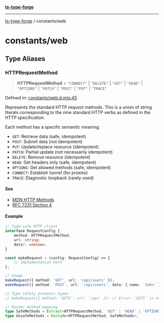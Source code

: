 [**ts-type-forge**](../README.md)

---

[ts-type-forge](../README.md) / constants/web

# constants/web

## Type Aliases

### HTTPRequestMethod

> **HTTPRequestMethod** = `"CONNECT"` \| `"DELETE"` \| `"GET"` \| `"HEAD"` \| `"OPTIONS"` \| `"PATCH"` \| `"POST"` \| `"PUT"` \| `"TRACE"`

Defined in: [constants/web.d.mts:45](https://github.com/noshiro-pf/ts-type-forge/blob/main/src/constants/web.d.mts#L45)

Represents the standard HTTP request methods.
This is a union of string literals corresponding to the nine standard HTTP verbs
as defined in the HTTP specification.

Each method has a specific semantic meaning:

- `GET`: Retrieve data (safe, idempotent)
- `POST`: Submit data (not idempotent)
- `PUT`: Update/replace resource (idempotent)
- `PATCH`: Partial update (not necessarily idempotent)
- `DELETE`: Remove resource (idempotent)
- `HEAD`: Get headers only (safe, idempotent)
- `OPTIONS`: Get allowed methods (safe, idempotent)
- `CONNECT`: Establish tunnel (for proxies)
- `TRACE`: Diagnostic loopback (rarely used)

#### See

- [MDN HTTP Methods](https://developer.mozilla.org/en-US/docs/Web/HTTP/Methods)
- [RFC 7231 Section 4](https://tools.ietf.org/html/rfc7231#section-4)

#### Example

```ts
// Type-safe HTTP client
interface RequestConfig {
    method: HTTPRequestMethod;
    url: string;
    data?: unknown;
}

const makeRequest = (config: RequestConfig) => {
    // Implementation here
};

// Usage
makeRequest({ method: 'GET', url: '/api/users' });
makeRequest({ method: 'POST', url: '/api/users', data: { name: 'John' } });

// Type safety prevents typos
// makeRequest({ method: 'GETS', url: '/api' }); // Error: 'GETS' is not assignable

// Router method mapping
type SafeMethods = Extract<HTTPRequestMethod, 'GET' | 'HEAD' | 'OPTIONS'>;
type UnsafeMethods = Exclude<HTTPRequestMethod, SafeMethods>;
```
